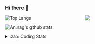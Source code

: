 ### Hi there 👋

<!--
**tao8687/tao8687** is a ✨ _special_ ✨ repository because its `README.md` (this file) appears on your GitHub profile.

Here are some ideas to get you started:

- 🔭 I’m currently working on ...
- 🌱 I’m currently learning ...
- 👯 I’m looking to collaborate on ...
- 🤔 I’m looking for help with ...
- 💬 Ask me about ...
- 📫 How to reach me: ...
- 😄 Pronouns: ...
- ⚡ Fun fact: ...
-->

<img align='right' src="https://media.giphy.com/media/M9gbBd9nbDrOTu1Mqx/giphy.gif" width="240">

  
![Top Langs](https://github-readme-stats.vercel.app/api/top-langs/?username=tao8687&layout=compact&title_color=23238E&text_color=A67D3D)

![Anurag's github stats](https://github-readme-stats.vercel.app/api?username=tao8687&show_icons=true&&text_color=A67D3D&title_color=23238E&show_icons=false&count_private=true&hide=stars)

<details>
  <summary>:zap: Coding Stats</summary>
  <br>
    
<!--START_SECTION:waka-->
![Profile Views](http://img.shields.io/badge/Profile%20Views-0-blue)

**🐱 My GitHub Data** 

> 📦 1.5 MB Used in GitHub's Storage 
 > 
> 🏆 289 Contributions in the Year 2025
 > 
> 🚫 Not Opted to Hire
 > 
> 📜 63 Public Repositories 
 > 
> 🔑 24 Private Repositories 
 > 
**I'm an Early 🐤** 

```text
🌞 Morning                1891 commits        ██████████████████████░░░   89.96 % 
🌆 Daytime                88 commits          █░░░░░░░░░░░░░░░░░░░░░░░░   04.19 % 
🌃 Evening                119 commits         █░░░░░░░░░░░░░░░░░░░░░░░░   05.66 % 
🌙 Night                  4 commits           ░░░░░░░░░░░░░░░░░░░░░░░░░   00.19 % 
```
📅 **I'm Most Productive on Wednesday** 

```text
Monday                   302 commits         ████░░░░░░░░░░░░░░░░░░░░░   14.37 % 
Tuesday                  287 commits         ███░░░░░░░░░░░░░░░░░░░░░░   13.65 % 
Wednesday                357 commits         ████░░░░░░░░░░░░░░░░░░░░░   16.98 % 
Thursday                 283 commits         ███░░░░░░░░░░░░░░░░░░░░░░   13.46 % 
Friday                   298 commits         ████░░░░░░░░░░░░░░░░░░░░░   14.18 % 
Saturday                 292 commits         ███░░░░░░░░░░░░░░░░░░░░░░   13.89 % 
Sunday                   283 commits         ███░░░░░░░░░░░░░░░░░░░░░░   13.46 % 
```


📊 **This Week I Spent My Time On** 

```text
🕑︎ Time Zone: Asia/Shanghai

💬 Programming Languages: 
Bash                     28 mins             ██████████░░░░░░░░░░░░░░░   38.06 % 
Markdown                 19 mins             ██████░░░░░░░░░░░░░░░░░░░   25.87 % 
YAML                     8 mins              ███░░░░░░░░░░░░░░░░░░░░░░   11.65 % 
Python                   6 mins              ██░░░░░░░░░░░░░░░░░░░░░░░   09.11 % 
Other                    6 mins              ██░░░░░░░░░░░░░░░░░░░░░░░   08.55 % 

🔥 Editors: 
VS Code                  1 hr 14 mins        █████████████████████████   100.00 % 

🐱‍💻 Projects: 
transitive               47 mins             ████████████████░░░░░░░░░   63.40 % 
src                      18 mins             ██████░░░░░░░░░░░░░░░░░░░   24.18 % 
BossMatchJobHunter       6 mins              ██░░░░░░░░░░░░░░░░░░░░░░░   09.11 % 
transact                 2 mins              █░░░░░░░░░░░░░░░░░░░░░░░░   03.31 % 

💻 Operating System: 
Linux                    1 hr 14 mins        █████████████████████████   100.00 % 
```

**I Mostly Code in C++** 

```text
C++                      10 repos            ████████░░░░░░░░░░░░░░░░░   32.26 % 
Python                   8 repos             ██████░░░░░░░░░░░░░░░░░░░   25.81 % 
JavaScript               2 repos             ██░░░░░░░░░░░░░░░░░░░░░░░   06.45 % 
Batchfile                1 repo              █░░░░░░░░░░░░░░░░░░░░░░░░   03.23 % 
HTML                     1 repo              █░░░░░░░░░░░░░░░░░░░░░░░░   03.23 % 
```



**Timeline**

![Lines of Code chart](https://raw.githubusercontent.com/tao8687/tao8687/master/assets/bar_graph.png)


 Last Updated on 16/10/2025 01:48:47 UTC
<!--END_SECTION:waka-->
</details>
